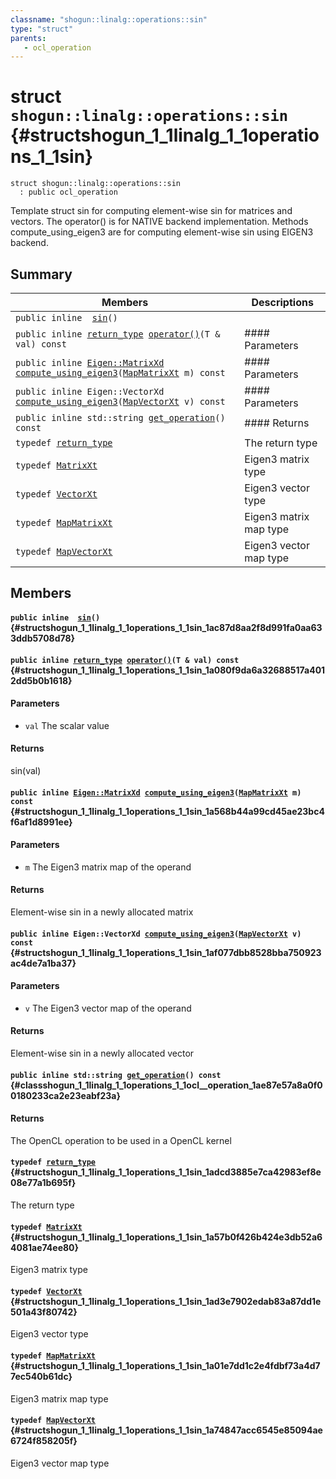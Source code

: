 ```yaml
---
classname: "shogun::linalg::operations::sin"
type: "struct"
parents:
   - ocl_operation
---
```


# struct `shogun::linalg::operations::sin` {#structshogun_1_1linalg_1_1operations_1_1sin}

```
struct shogun::linalg::operations::sin
  : public ocl_operation
```

Template struct sin for computing element-wise sin for matrices and vectors. The operator() is for NATIVE backend implementation. Methods compute_using_eigen3 are for computing element-wise sin using EIGEN3 backend.

## Summary

 Members                        | Descriptions
--------------------------------|---------------------------------------------
`public inline  `[`sin`](#structshogun_1_1linalg_1_1operations_1_1sin_1ac87d8aa2f8d991fa0aa633ddb5708d78)`()` | 
`public inline `[`return_type`](#structshogun_1_1linalg_1_1operations_1_1sin_1adcd3885e7ca42983ef8e08e77a1b695f)` `[`operator()`](#structshogun_1_1linalg_1_1operations_1_1sin_1a080f9da6a32688517a4012dd5b0b1618)`(T & val) const` | #### Parameters
`public inline `[`Eigen::MatrixXd`](#namespaceEigen_1a955270f233a3db6bd4db13f1930f16ce)` `[`compute_using_eigen3`](#structshogun_1_1linalg_1_1operations_1_1sin_1a568b44a99cd45ae23bc4f6af1d8991ee)`(`[`MapMatrixXt`](#structshogun_1_1linalg_1_1operations_1_1sin_1a01e7dd1c2e4fdbf73a4d77ec540b61dc)` m) const` | #### Parameters
`public inline Eigen::VectorXd `[`compute_using_eigen3`](#structshogun_1_1linalg_1_1operations_1_1sin_1af077dbb8528bba750923ac4de7a1ba37)`(`[`MapVectorXt`](#structshogun_1_1linalg_1_1operations_1_1sin_1a74847acc6545e85094ae6724f858205f)` v) const` | #### Parameters
`public inline std::string `[`get_operation`](#classshogun_1_1linalg_1_1operations_1_1ocl__operation_1ae87e57a8a0f00180233ca2e23eabf23a)`() const` | #### Returns
`typedef `[`return_type`](#structshogun_1_1linalg_1_1operations_1_1sin_1adcd3885e7ca42983ef8e08e77a1b695f) | The return type
`typedef `[`MatrixXt`](#structshogun_1_1linalg_1_1operations_1_1sin_1a57b0f426b424e3db52a64081ae74ee80) | Eigen3 matrix type
`typedef `[`VectorXt`](#structshogun_1_1linalg_1_1operations_1_1sin_1ad3e7902edab83a87dd1e501a43f80742) | Eigen3 vector type
`typedef `[`MapMatrixXt`](#structshogun_1_1linalg_1_1operations_1_1sin_1a01e7dd1c2e4fdbf73a4d77ec540b61dc) | Eigen3 matrix map type
`typedef `[`MapVectorXt`](#structshogun_1_1linalg_1_1operations_1_1sin_1a74847acc6545e85094ae6724f858205f) | Eigen3 vector map type

## Members

#### `public inline  `[`sin`](#structshogun_1_1linalg_1_1operations_1_1sin_1ac87d8aa2f8d991fa0aa633ddb5708d78)`()` {#structshogun_1_1linalg_1_1operations_1_1sin_1ac87d8aa2f8d991fa0aa633ddb5708d78}

#### `public inline `[`return_type`](#structshogun_1_1linalg_1_1operations_1_1sin_1adcd3885e7ca42983ef8e08e77a1b695f)` `[`operator()`](#structshogun_1_1linalg_1_1operations_1_1sin_1a080f9da6a32688517a4012dd5b0b1618)`(T & val) const` {#structshogun_1_1linalg_1_1operations_1_1sin_1a080f9da6a32688517a4012dd5b0b1618}

#### Parameters
* `val` The scalar value 

#### Returns
sin(val)

#### `public inline `[`Eigen::MatrixXd`](#namespaceEigen_1a955270f233a3db6bd4db13f1930f16ce)` `[`compute_using_eigen3`](#structshogun_1_1linalg_1_1operations_1_1sin_1a568b44a99cd45ae23bc4f6af1d8991ee)`(`[`MapMatrixXt`](#structshogun_1_1linalg_1_1operations_1_1sin_1a01e7dd1c2e4fdbf73a4d77ec540b61dc)` m) const` {#structshogun_1_1linalg_1_1operations_1_1sin_1a568b44a99cd45ae23bc4f6af1d8991ee}

#### Parameters
* `m` The Eigen3 matrix map of the operand 

#### Returns
Element-wise sin in a newly allocated matrix

#### `public inline Eigen::VectorXd `[`compute_using_eigen3`](#structshogun_1_1linalg_1_1operations_1_1sin_1af077dbb8528bba750923ac4de7a1ba37)`(`[`MapVectorXt`](#structshogun_1_1linalg_1_1operations_1_1sin_1a74847acc6545e85094ae6724f858205f)` v) const` {#structshogun_1_1linalg_1_1operations_1_1sin_1af077dbb8528bba750923ac4de7a1ba37}

#### Parameters
* `v` The Eigen3 vector map of the operand 

#### Returns
Element-wise sin in a newly allocated vector

#### `public inline std::string `[`get_operation`](#classshogun_1_1linalg_1_1operations_1_1ocl__operation_1ae87e57a8a0f00180233ca2e23eabf23a)`() const` {#classshogun_1_1linalg_1_1operations_1_1ocl__operation_1ae87e57a8a0f00180233ca2e23eabf23a}

#### Returns
The OpenCL operation to be used in a OpenCL kernel

#### `typedef `[`return_type`](#structshogun_1_1linalg_1_1operations_1_1sin_1adcd3885e7ca42983ef8e08e77a1b695f) {#structshogun_1_1linalg_1_1operations_1_1sin_1adcd3885e7ca42983ef8e08e77a1b695f}

The return type

#### `typedef `[`MatrixXt`](#structshogun_1_1linalg_1_1operations_1_1sin_1a57b0f426b424e3db52a64081ae74ee80) {#structshogun_1_1linalg_1_1operations_1_1sin_1a57b0f426b424e3db52a64081ae74ee80}

Eigen3 matrix type

#### `typedef `[`VectorXt`](#structshogun_1_1linalg_1_1operations_1_1sin_1ad3e7902edab83a87dd1e501a43f80742) {#structshogun_1_1linalg_1_1operations_1_1sin_1ad3e7902edab83a87dd1e501a43f80742}

Eigen3 vector type

#### `typedef `[`MapMatrixXt`](#structshogun_1_1linalg_1_1operations_1_1sin_1a01e7dd1c2e4fdbf73a4d77ec540b61dc) {#structshogun_1_1linalg_1_1operations_1_1sin_1a01e7dd1c2e4fdbf73a4d77ec540b61dc}

Eigen3 matrix map type

#### `typedef `[`MapVectorXt`](#structshogun_1_1linalg_1_1operations_1_1sin_1a74847acc6545e85094ae6724f858205f) {#structshogun_1_1linalg_1_1operations_1_1sin_1a74847acc6545e85094ae6724f858205f}

Eigen3 vector map type


